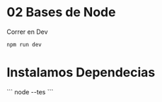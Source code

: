 # 02 Bases de Node


Correr en Dev
```
npm run dev
```
<h1>Instalamos Dependecias </h1>
```
node --tes
```
